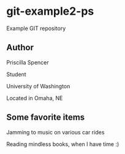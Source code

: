 # git-example2-ps

Example GIT repository

## Author

Priscilla Spencer

Student

University of Washington

Located in Omaha, NE

## Some favorite items

Jamming to music on various car rides

Reading mindless books, when I have time :)

